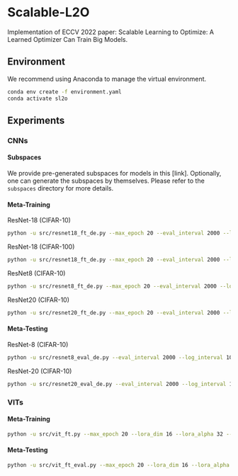 # Scalable-L2O

Implementation of ECCV 2022 paper: Scalable Learning to Optimize: A Learned Optimizer Can Train Big Models. 

## Environment

We recommend using Anaconda to manage the virtual environment. 

```bash
conda env create -f environment.yaml
conda activate sl2o
```

## Experiments

### CNNs
#### Subspaces

We provide pre-generated subspaces for models in this [link]. Optionally, one can generate the subspaces by themselves. Please refer to the `subspaces` directory for more details. 

#### Meta-Training

ResNet-18 (CIFAR-10)
```bash
python -u src/resnet18_ft_de.py --max_epoch 20 --eval_interval 2000 --log_interval 100 --hidden_sz 8 --scale 1e-4 --log_interval 5 --training_steps 1000 --batch-size 128 --unroll 10 --meta_train_eval_epoch 2 
```

ResNet-18 (CIFAR-100)
```bash
python -u src/resnet18_ft_de.py --max_epoch 20 --eval_interval 2000 --log_interval 100 --hidden_sz 8 --scale 1e-4 --log_interval 5 --training_steps 1000 --batch-size 128 --unroll 10 --meta_train_eval_epoch 2 --dataset CIFAR100
```


ResNet8 (CIFAR-10)
```bash
python -u src/resnet8_ft_de.py --max_epoch 20 --eval_interval 2000 --log_interval 100 --hidden_sz 8 --scale 1e-4 --log_interval 5 --training_steps 1000 --batch-size 128 --unroll 10 --meta_train_eval_epoch 2 
```

ResNet20 (CIFAR-10)
```bash
python -u src/resnet20_ft_de.py --max_epoch 20 --eval_interval 2000 --log_interval 100 --hidden_sz 8 --scale 1e-4 --log_interval 5 --training_steps 1000 --batch-size 128 --unroll 10 --meta_train_eval_epoch 2
```

#### Meta-Testing

ResNet-8 (CIFAR-10)
```bash
python -u src/resnet8_eval_de.py --eval_interval 2000 --log_interval 100 --hidden_sz 8 --scale 1e-4 --log_interval 5 --training_steps 1000 --batch-size 128 --unroll 10 --max_epoch 100
```

ResNet-20 (CIFAR-10)
```bash
python -u src/resnet20_eval_de.py --eval_interval 2000 --log_interval 100 --hidden_sz 8 --scale 1e-4 --log_interval 5 --training_steps 1000 --batch-size 128 --unroll 10 --max_epoch 100
```

### VITs

#### Meta-Training
```bash
python -u src/vit_ft.py --max_epoch 20 --lora_dim 16 --lora_alpha 32 --lora_dropout 0.1 --eval_interval 2000 --log_interval 100 --hidden_sz 8 --scale 1e-4 --log_interval 5 --training_steps 1000 --batch-size 64 --unroll 10 --random_seed 1 --name cifar10-100_500 --dataset cifar10 --model_type ViT-B_16 --pretrained_dir checkpoint/ViT-B_16.npz --meta_train_eval_epoch 2 
```

#### Meta-Testing
```bash
python -u src/vit_ft_eval.py --max_epoch 20 --lora_dim 16 --lora_alpha 32 --lora_dropout 0.1 --eval_interval 2000 --log_interval 100 --hidden_sz 8 --scale 1e-4 --log_interval 10 --training_steps 1000 --batch-size 64 --unroll 10 --random_seed 1 --name cifar10-100_500 --dataset cifar10 --model_type ViT-B_16 --pretrained_dir checkpoint/ViT-B_16.npz --random_seed 1 --eval_interval 391 
```